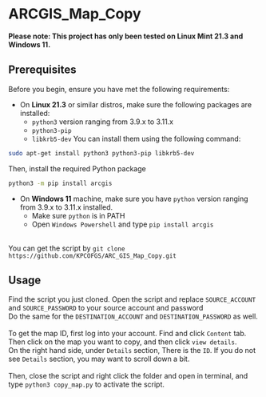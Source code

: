 # ARCGIS_Map_Copy
**Please note: This project has only been tested on Linux Mint 21.3 and Windows 11.**
## Prerequisites
Before you begin, ensure you have met the following requirements:
* On **Linux 21.3** or similar distros, make sure the following packages are installed:
    * `python3` version ranging from 3.9.x to 3.11.x
    * `python3-pip`
    * `libkrb5-dev`
You can install them using the following command:
```bash
sudo apt-get install python3 python3-pip libkrb5-dev
```
Then, install the required Python package
```bash
python3 -m pip install arcgis
```
* On **Windows 11** machine, make sure you have `python` version ranging from 3.9.x to 3.11.x installed.
   * Make sure `python` is in PATH
   * Open `Windows Powershell` and type `pip install arcgis`


\
You can get the script by ```git clone https://github.com/KPCOFGS/ARC_GIS_Map_Copy.git```
## Usage
Find the script you just cloned. Open the script and replace  ```SOURCE_ACCOUNT``` and ```SOURCE_PASSWORD``` to your source account and password\
Do the same for the ```DESTINATION_ACCOUNT``` and ```DESTINATION_PASSWORD``` as well.
\
\
To get the map ID, first log into your account. Find and click ```Content``` tab. Then click on the map you want to copy, and then click ```view details```.\
On the right hand side, under ```Details``` section, There is the ```ID```. If you do not see ```Details``` section, you may want to scroll down a bit.\
\
Then, close the script and right click the folder and open in terminal, and type `python3 copy_map.py` to activate the script.

